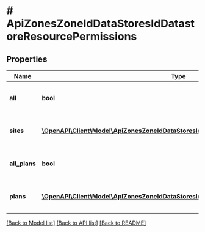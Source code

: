 # # ApiZonesZoneIdDataStoresIdDatastoreResourcePermissions

## Properties

Name | Type | Description | Notes
------------ | ------------- | ------------- | -------------
**all** | **bool** | Pass &#x60;true&#x60; to allow access all groups | [optional] [default to true]
**sites** | [**\OpenAPI\Client\Model\ApiZonesZoneIdDataStoresIdDatastoreResourcePermissionsSites[]**](ApiZonesZoneIdDataStoresIdDatastoreResourcePermissionsSites.md) | Array of groups that are allowed access | [optional]
**all_plans** | **bool** | Pass true to allow access all plans | [optional] [default to true]
**plans** | [**\OpenAPI\Client\Model\ApiZonesZoneIdDataStoresIdDatastoreResourcePermissionsSites[]**](ApiZonesZoneIdDataStoresIdDatastoreResourcePermissionsSites.md) | Array of plans that are allowed access | [optional]

[[Back to Model list]](../../README.md#models) [[Back to API list]](../../README.md#endpoints) [[Back to README]](../../README.md)
